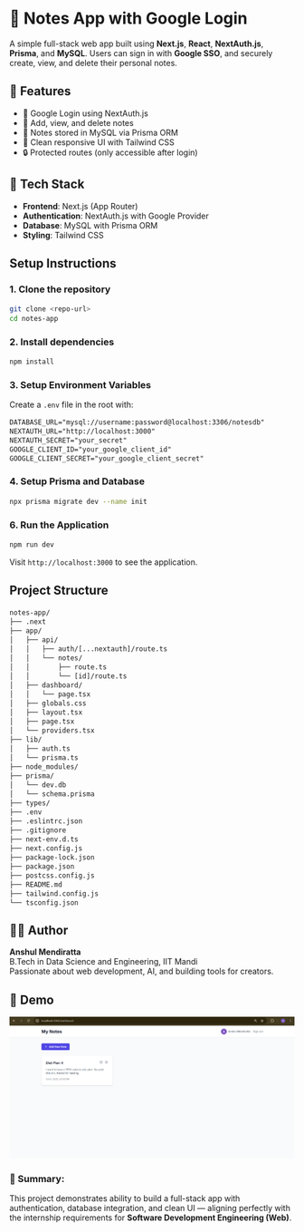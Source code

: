 # 🧠 Notes App with Google Login

A simple full-stack web app built using **Next.js**, **React**, **NextAuth.js**, **Prisma**, and **MySQL**.
Users can sign in with **Google SSO**, and securely create, view, and delete their personal notes.

## 🚀 Features

- 🔐 Google Login using NextAuth.js
- 🧾 Add, view, and delete notes
- 🧱 Notes stored in MySQL via Prisma ORM
- 🎨 Clean responsive UI with Tailwind CSS
- 🔒 Protected routes (only accessible after login)

## 🧩 Tech Stack

- **Frontend**: Next.js (App Router)
- **Authentication**: NextAuth.js with Google Provider
- **Database**: MySQL with Prisma ORM
- **Styling**: Tailwind CSS

## Setup Instructions

### 1. Clone the repository

```bash
git clone <repo-url>
cd notes-app
```

### 2. Install dependencies

```bash
npm install
```

### 3. Setup Environment Variables

Create a `.env` file in the root with:

```env
DATABASE_URL="mysql://username:password@localhost:3306/notesdb"
NEXTAUTH_URL="http://localhost:3000"
NEXTAUTH_SECRET="your_secret"
GOOGLE_CLIENT_ID="your_google_client_id"
GOOGLE_CLIENT_SECRET="your_google_client_secret"
```

### 4. Setup Prisma and Database

```bash
npx prisma migrate dev --name init
```

### 6. Run the Application

```bash
npm run dev
```

Visit `http://localhost:3000` to see the application.

## Project Structure

```
notes-app/
├── .next
├── app/
│   ├── api/
│   │   ├── auth/[...nextauth]/route.ts
│   │   └── notes/
│   │       ├── route.ts
│   │       └── [id]/route.ts
│   ├── dashboard/
│   │   └── page.tsx
│   ├── globals.css
│   ├── layout.tsx
│   ├── page.tsx
│   └── providers.tsx
├── lib/
│   ├── auth.ts
│   └── prisma.ts
├── node_modules/
├── prisma/
│   └── dev.db
│   └── schema.prisma
├── types/
├── .env
├── .eslintrc.json
├── .gitignore
├── next-env.d.ts
├── next.config.js
├── package-lock.json
├── package.json
├── postcss.config.js
├── README.md
├── tailwind.config.js
└── tsconfig.json
```

## 🧑‍💻 Author
**Anshul Mendiratta**<br>
B.Tech in Data Science and Engineering, IIT Mandi<br>
Passionate about web development, AI, and building tools for creators.

## 📸 Demo
![Demo Image](./public/demo.png)

### 💬 Summary:
This project demonstrates ability to build a full-stack app with authentication, database integration, and clean UI — aligning perfectly with the internship requirements for **Software Development Engineering (Web)**.
